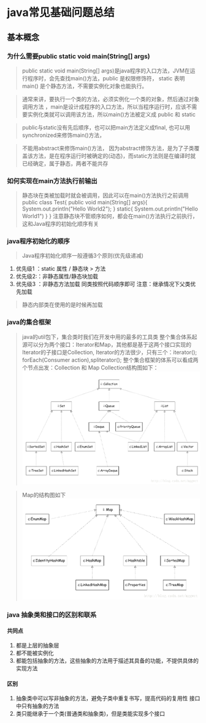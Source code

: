 # java常见基础问题总结
## 基本概念
### 为什么需要public static void main(String[] args)
> public static void main(String[] args)是java程序的入口方法，JVM在运行程序时，会先查找main()方法，public 是权限修饰符， static 表明main() 是个静态方法，不需要实例化对象也能执行。

> 通常来讲，要执行一个类的方法，必须实例化一个类的对象，然后通过对象调用方法
，main是设计成程序的入口方法，所以当程序运行时，应该不需要实例化类就可以调用该方法，所以main()方法被定义成 public 和 static

> public与static没有先后顺序，也可以把main方法定义成final, 也可以用synchronized来修饰main()方法，

> 不能用abstract来修饰main()方法， 因为abstract修饰方法，是为了子类覆盖该方法，是在程序运行时被确定的(动态)，而static方法则是在编译时就已经确定，属于静态，两者不能共存

### 如何实现在main方法执行前输出
> 静态块在类被加载时就会被调用，因此可以在main()方法执行之前调用
public class Test{
    public void main(String[] args){
        System.out.println("Hello World2");
    }
    static{
        System.out.println("Hello World1")
    }
}
> 注意静态块不管顺序如何，都会在main()方法执行之前执行，这和Java程序的初始化顺序有关
### java程序初始化的顺序
> Java程序初始化顺序一般遵循3个原则(优先级递减)
1. 优先级1 ：static 属性 / 静态块 > 方法
2. 优先级2:：非静态属性/静态块加载
3. 优先级3 ：非静态方法加载
同类按照代码顺序即可
注意：继承情况下父类优先加载
> 静态内部类在使用的是时候再加载


### java的集合框架
> java的util包下，集合类时我们在开发中用的最多的工具类
> 整个集合体系起源可以分为两个接口：Iterator和Map，其他都是基于这两个接口实现的
> Iterator的子接口是Collection, Iterator的方法很少，只有三个：iterator(); forEach(Consumer action),spliterator();
> 整个集合框架的体系可以看成两个节点出发：Collection 和 Map
> Collection结构图如下：
![Collection](pic/Collection.png)

> Map的结构图如下
![Map](pic/Map.png)

### java 抽象类和接口的区别和联系
#### 共同点
1. 都是上层的抽象层
2. 都不能被实例化
3. 都能包括抽象的方法，这些抽象的方法用于描述其具备的功能，不提供具体的实现方法
#### 区别
1. 抽象类中可以写非抽象的方法，避免子类中重复书写，提高代码的复用性
    接口中只有抽象的方法
2. 类只能继承于一个类(普通类和抽象类)，但是类能实现多个接口
